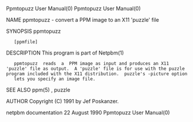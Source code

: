 Ppmtopuzz User Manual(0)                                                                                                                                                             Ppmtopuzz User Manual(0)



NAME
       ppmtopuzz - convert a PPM image to an X11 'puzzle' file


SYNOPSIS
       ppmtopuzz

       [ppmfile]


DESCRIPTION
       This program is part of Netpbm(1)

       ppmtopuzz  reads  a  PPM image as input and produces an X11 'puzzle' file as output.  A 'puzzle' file is for use with the puzzle program included with the X11 distribution.  puzzle's -picture option
       lets you specify an image file.


SEE ALSO
       ppm(5) , puzzle


AUTHOR
       Copyright (C) 1991 by Jef Poskanzer.



netpbm documentation                                                                            22 August 1990                                                                       Ppmtopuzz User Manual(0)
